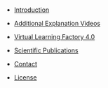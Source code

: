 <!-- docs/_sidebar.md -->

<br>

* [Introduction](README#_1)

* [Additional Explanation Videos](README#_2)

* [Virtual Learning Factory 4.0](README#_3)

* [Scientific Publications](README#_4)

* <a href="./#/README#_5">Contact</a>

* [License](README#_6)
